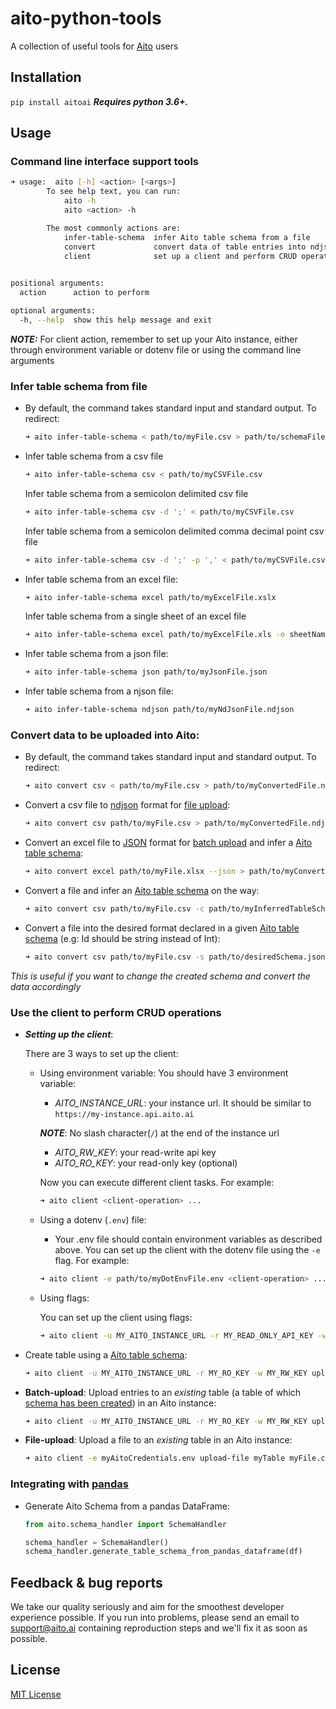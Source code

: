 # aito-python-tools

A collection of useful tools for [Aito](https://aito.ai/) users


## Installation
`pip install aitoai` ***Requires python 3.6+.***

## Usage

### Command line interface support tools

```bash
➜ usage:  aito [-h] <action> [<args>]
        To see help text, you can run:
            aito -h
            aito <action> -h

        The most commonly actions are:
            infer-table-schema  infer Aito table schema from a file
            convert             convert data of table entries into ndjson (for file-upload) or json (for batch-upload)
            client              set up a client and perform CRUD operations
        

positional arguments:
  action      action to perform

optional arguments:
  -h, --help  show this help message and exit
```

***NOTE:*** For client action, remember to set up your Aito instance, either through environment variable or dotenv 
file or using the command line arguments

### Infer table schema from file
* By default, the command takes standard input and standard output. To redirect:
    ```bash
    ➜ aito infer-table-schema < path/to/myFile.csv > path/to/schemaFile.json
    ```
* Infer table schema from a csv file
    ```bash
    ➜ aito infer-table-schema csv < path/to/myCSVFile.csv
    ```
    Infer table schema from a semicolon delimited csv file
    ```bash
    ➜ aito infer-table-schema csv -d ';' < path/to/myCSVFile.csv
    ```
    Infer table schema from a semicolon delimited comma decimal point csv file
    ```bash
    ➜ aito infer-table-schema csv -d ';' -p ',' < path/to/myCSVFile.csv
    ```
* Infer table schema from an excel file:
    ```bash
    ➜ aito infer-table-schema excel path/to/myExcelFile.xslx
    ```
    Infer table schema from a single sheet of an excel file 
    ```bash
    ➜ aito infer-table-schema excel path/to/myExcelFile.xls -o sheetName
    ```
* Infer table schema from a json file:
    ```bash
    ➜ aito infer-table-schema json path/to/myJsonFile.json
    ```
  
* Infer table schema from a njson file:
    ```bash
    ➜ aito infer-table-schema ndjson path/to/myNdJsonFile.ndjson
    ```

### Convert data to be uploaded into Aito:
* By default, the command takes standard input and standard output. To redirect: 
    ```bash
    ➜ aito convert csv < path/to/myFile.csv > path/to/myConvertedFile.ndjson
    ```
* Convert a csv file to [ndjson](http://ndjson.org/) format for 
[file upload](https://aito.ai/docs/api/#post-api-v1-data-table-file):
    ```bash
    ➜ aito convert csv path/to/myFile.csv > path/to/myConvertedFile.ndjson
    ```
* Convert an excel file to [JSON](https://www.json.org/) format for 
[batch upload](https://aito.ai/docs/api/#post-api-v1-data-table-file) 
and infer a [Aito table schema](https://aito.ai/docs/articles/defining-a-database-schema/):
    ```bash
    ➜ aito convert excel path/to/myFile.xlsx --json > path/to/myConvertedFile.json
    ```
* Convert a file and infer an [Aito table schema](https://aito.ai/docs/articles/defining-a-database-schema/) on the way:
    ```bash
    ➜ aito convert csv path/to/myFile.csv -c path/to/myInferredTableSchema.json > path/to/myConvertedFile.ndjson
    ```
* Convert a file into the desired format declared in a given 
[Aito table schema](https://aito.ai/docs/articles/defining-a-database-schema/) 
(e.g: Id should be string instead of Int):
    ```bash
    ➜ aito convert csv path/to/myFile.csv -s path/to/desiredSchema.json > path/to/myConvertedFile.ndjson
    ```
*This is useful if you want to change the created schema and convert the data accordingly*
  
### Use the client to perform CRUD operations
* ***Setting up the client***:

    There are 3 ways to set up the client:
    *  Using environment variable: You should have 3 environment variable:
        * *AITO_INSTANCE_URL*: your instance url. It should be similar to ```https://my-instance.api.aito.ai``` 
        
        ***NOTE***: No slash character(```/```) at the end of the instance url
        * *AITO_RW_KEY*: your read-write api key
        * *AITO_RO_KEY*: your read-only key (optional)
        
        Now you can execute different client tasks. For example:
        ```bash
        ➜ aito client <client-operation> ...
        ``` 
    * Using a dotenv (```.env```) file:
        * Your .env file should contain environment variables as described above. 
       You can set up the client with the dotenv file using the ```-e``` flag. For example:
        ```bash
        ➜ aito client -e path/to/myDotEnvFile.env <client-operation> ...
        ``` 
    * Using flags:
    
        You can set up the client using flags:
        ```bash
        ➜ aito client -u MY_AITO_INSTANCE_URL -r MY_READ_ONLY_API_KEY -w MY_READ_WRITE_API_KEY <client-operation> ...
        ```
         

* Create table using a [Aito table schema](https://aito.ai/docs/articles/defining-a-database-schema/):
    ```bash
    ➜ aito client -u MY_AITO_INSTANCE_URL -r MY_RO_KEY -w MY_RW_KEY upload-batch myTable < myTableEntries.json
    ```
* **Batch-upload**: Upload entries to an *existing* table 
(a table of which [schema has been created](https://aito.ai/docs/api/#put-api-v1-schema)) in an Aito instance:
    ```bash
    ➜ aito client -u MY_AITO_INSTANCE_URL -r MY_RO_KEY -w MY_RW_KEY upload-batch myTable < myTableEntries.json
    ```
* **File-upload**: Upload a file to an *existing* table in an Aito instance:
    ```bash
    ➜ aito client -e myAitoCredentials.env upload-file myTable myFile.csv
    ```

### Integrating with [pandas](https://pandas.pydata.org/)

* Generate Aito Schema from a pandas DataFrame:
  ```python
  from aito.schema_handler import SchemaHandler

  schema_handler = SchemaHandler()
  schema_handler.generate_table_schema_from_pandas_dataframe(df)
  ```

## Feedback & bug reports
We take our quality seriously and aim for the smoothest developer experience possible. If you run into problems, please send an email to support@aito.ai containing reproduction steps and we'll fix it as soon as possible.

## License
[MIT License](LICENSE)